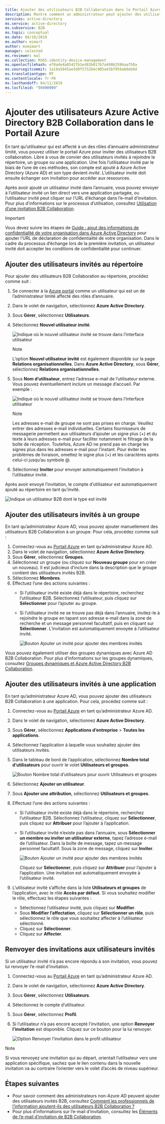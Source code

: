 ```yaml
---
title: Ajouter des utilisateurs B2B Collaboration dans le Portail Azure - Azure Active Directory | Microsoft Docs
description: Montre comment un administrateur peut ajouter des utilisateurs invités à son répertoire à partir d’une organisation partenaire en utilisant Azure Active Directory (Azure AD) B2B Collaboration.
services: active-directory
ms.service: active-directory
ms.subservice: B2B
ms.topic: conceptual
ms.date: 04/10/2019
ms.author: mimart
author: msmimart
manager: celested
ms.reviewer: mal
ms.collection: M365-identity-device-management
ms.openlocfilehash: ef0a4e4a05427b1ed83b017b7a49862596aaf50a
ms.sourcegitcommit: 1a19a5845ae5d9f5752b4c905a43bf959a60eb9d
ms.translationtype: MT
ms.contentlocale: fr-FR
ms.lasthandoff: 04/11/2019
ms.locfileid: "59490909"
---
```

# <a name="add-azure-active-directory-b2b-collaboration-users-in-the-azure-portal"></a>Ajouter des utilisateurs Azure Active Directory B2B Collaboration dans le Portail Azure

En tant qu’utilisateur qui est affecté à un des rôles d’annuaire administrateur limité, vous pouvez utiliser le portail Azure pour inviter des utilisateurs B2B collaboration. Libre à vous de convier des utilisateurs invités à rejoindre le répertoire, un groupe ou une application. Une fois l’utilisateur invité par le biais de l’une de ces méthodes, son compte est ajouté à Azure Active Directory (Azure AD) et son type devient *invité*. L’utilisateur invité doit ensuite échanger son invitation pour accéder aux ressources.

Après avoir ajouté un utilisateur invité dans l’annuaire, vous pouvez envoyer à l’utilisateur invité un lien direct vers une application partagée, ou l’utilisateur invité peut cliquer sur l’URL d’échange dans l’e-mail d’invitation. Pour plus d’informations sur le processus d’utilisation, consultez [Utilisation d’une invitation B2B Collaboration](redemption-experience.md).

> [!IMPORTANT]
> Vous devez suivre les étapes de [Guide : ajout des informations de confidentialité de votre organisation dans Azure Active Directory](https://aka.ms/adprivacystatement) pour ajouter l’URL de déclaration de confidentialité de votre organisation. Dans le cadre du processus d’échange lors de la première invitation, un utilisateur invité doit accepter les conditions de confidentialité pour continuer. 

## <a name="add-guest-users-to-the-directory"></a>Ajouter des utilisateurs invités au répertoire

Pour ajouter des utilisateurs B2B Collaboration au répertoire, procédez comme suit :

1. Se connecter à la [Azure portal](https://portal.azure.com) comme un utilisateur qui est un de l’administrateur limité affecté des rôles d’annuaire.
2. Dans le volet de navigation, sélectionnez **Azure Active Directory**.
3. Sous **Gérer**, sélectionnez **Utilisateurs**.
4. Sélectionnez **Nouvel utilisateur invité**.

   ![Indique où le nouvel utilisateur invité se trouve dans l’interface utilisateur](./media/add-users-administrator/NewGuestUser-Directory.png) 
 
   > [!NOTE]
   > L’option **Nouvel utilisateur invité** est également disponible sur la page **Relations organisationnelles**. Dans **Azure Active Directory**, sous **Gérer**, sélectionnez **Relations organisationnelles**.

5. Sous **Nom d’utilisateur**, entrez l’adresse e-mail de l’utilisateur externe. Vous pouvez éventuellement inclure un message d’accueil. Par exemple : 

   ![Indique où le nouvel utilisateur invité se trouve dans l’interface utilisateur](./media/add-users-administrator/InviteGuest.png) 

    > [!NOTE]
    > Les adresses e-mail de groupe ne sont pas prises en charge. Veuillez entrer des adresses e-mail individuelles. Certains fournisseurs de messagerie permettent aux utilisateurs d’ajouter un signe plus (+) et du texte à leurs adresses e-mail pour faciliter notamment le filtrage de la boîte de réception. Toutefois, Azure AD ne prend pas en charge les signes plus dans les adresses e-mail pour l’instant. Pour éviter les problèmes de livraison, omettez le signe plus (+) et les caractères après celui-ci jusqu’au symbole @.

6. Sélectionnez **Inviter** pour envoyer automatiquement l’invitation à l’utilisateur invité. 
 
Après avoir envoyé l’invitation, le compte d’utilisateur est automatiquement ajouté au répertoire en tant qu’invité.


![Indique un utilisateur B2B dont le type est invité](./media/add-users-administrator/GuestUserType.png)  

## <a name="add-guest-users-to-a-group"></a>Ajouter des utilisateurs invités à un groupe
En tant qu’administrateur Azure AD, vous pouvez ajouter manuellement des utilisateurs B2B Collaboration à un groupe. Pour cela, procédez comme suit :

1. Connectez-vous au [Portail Azure](https://portal.azure.com) en tant qu’administrateur Azure AD.
2. Dans le volet de navigation, sélectionnez **Azure Active Directory**.
3. Sous **Gérer**, sélectionnez **Groupes**.
4. Sélectionnez un groupe (ou cliquez sur **Nouveau groupe** pour en créer un nouveau). Il est judicieux d’inclure dans la description que le groupe contient des utilisateurs invités B2B.
5. Sélectionnez **Membres**. 
6. Effectuez l’une des actions suivantes :
   - Si l’utilisateur invité existe déjà dans le répertoire, recherchez l’utilisateur B2B. Sélectionnez l’utilisateur, puis cliquez sur **Sélectionner** pour l’ajouter au groupe.
   - Si l’utilisateur invité ne se trouve pas déjà dans l’annuaire, invitez-le à rejoindre le groupe en tapant son adresse e-mail dans la zone de recherche et un message personnel facultatif, puis en cliquant sur **Sélectionner**. L’invitation est automatiquement envoyée à l’utilisateur invité.
     
     ![Bouton Ajouter un invité pour ajouter des membres invités](./media/add-users-administrator/GroupInvite.png)
   
Vous pouvez également utiliser des groupes dynamiques avec Azure AD B2B Collaboration. Pour plus d’informations sur les groupes dynamiques, consultez [Groupes dynamiques et Azure Active Directory B2B Collaboration](use-dynamic-groups.md).

## <a name="add-guest-users-to-an-application"></a>Ajouter des utilisateurs invités à une application

En tant qu’administrateur Azure AD, vous pouvez ajouter des utilisateurs B2B Collaboration à une application. Pour cela, procédez comme suit :

1. Connectez-vous au [Portail Azure](https://portal.azure.com) en tant qu’administrateur Azure AD.
2. Dans le volet de navigation, sélectionnez **Azure Active Directory**.
3. Sous **Gérer**, sélectionnez **Applications d’entreprise** > **Toutes les applications**.
4. Sélectionnez l’application à laquelle vous souhaitez ajouter des utilisateurs invités.
5. Dans le tableau de bord de l’application, sélectionnez **Nombre total d’utilisateurs** pour ouvrir le volet **Utilisateurs et groupes**.

    ![Bouton Nombre total d’utilisateurs pour ouvrir Utilisateurs et groupes](./media/add-users-administrator/AppUsersAndGroups.png)

6. Sélectionnez **Ajouter un utilisateur**.
7. Sous **Ajouter une attribution**, sélectionnez **Utilisateurs et groupes**.
8. Effectuez l’une des actions suivantes :
   - Si l’utilisateur invité existe déjà dans le répertoire, recherchez l’utilisateur B2B. Sélectionnez l’utilisateur, cliquez sur **Sélectionner**, puis cliquez sur **Attribuer** pour l’ajouter à l’application.
   - Si l’utilisateur invité n’existe pas dans l’annuaire, sous **Sélectionner un membre ou inviter un utilisateur externe**, tapez l’adresse e-mail de l’utilisateur. Dans la boîte de message, tapez un message personnel facultatif. Sous la zone de message, cliquez sur **Inviter**.
           
       ![Bouton Ajouter un invité pour ajouter des membres invités](./media/add-users-administrator/AppInviteUsers.png)
   
      Cliquez sur **Sélectionner**, puis cliquez sur **Attribuer** pour l’ajouter à l’application. Une invitation est automatiquement envoyée à l’utilisateur invité.

9. L’utilisateur invité s’affiche dans la liste **Utilisateurs et groupes** de l’application, avec le rôle **Accès par défaut**. Si vous souhaitez modifier le rôle, effectuez les étapes suivantes :
   - Sélectionnez l’utilisateur invité, puis cliquez sur **Modifier**. 
   - Sous **Modifier l’affectation**, cliquez sur **Sélectionner un rôle**, puis sélectionnez le rôle que vous souhaitez affecter à l’utilisateur sélectionné.
   - Cliquez sur **Sélectionner**.
   - Cliquez sur **Affecter**.
 
## <a name="resend-invitations-to-guest-users"></a>Renvoyer des invitations aux utilisateurs invités

Si un utilisateur invité n’a pas encore répondu à son invitation, vous pouvez lui renvoyer l’e-mail d’invitation.

1. Connectez-vous au [Portail Azure](https://portal.azure.com) en tant qu’administrateur Azure AD.
2. Dans le volet de navigation, sélectionnez **Azure Active Directory**.
3. Sous **Gérer**, sélectionnez **Utilisateurs**.
5. Sélectionnez le compte d’utilisateur.
6. Sous **Gérer**, sélectionnez **Profil**.
7. Si l’utilisateur n’a pas encore accepté l’invitation, une option **Renvoyer l’invitation** est disponible. Cliquez sur ce bouton pour la lui renvoyer.

   ![Option Renvoyer l’invitation dans le profil utilisateur](./media/add-users-administrator/Resend-Invitation.png)

> [!NOTE]
> Si vous renvoyez une invitation qui au départ, orientait l’utilisateur vers une application spécifique, sachez que le lien contenu dans la nouvelle invitation va au contraire l’orienter vers le volet d’accès de niveau supérieur.

## <a name="next-steps"></a>Étapes suivantes

- Pour savoir comment des administrateurs non-Azure AD peuvent ajouter des utilisateurs invités B2B, consultez [Comment les professionnels de l’information ajoutent-ils des utilisateurs B2B Collaboration ?](add-users-information-worker.md)
- Pour plus d’informations sur l’e-mail d’invitation, consultez les [Éléments de l’e-mail d’invitation de B2B Collaboration](invitation-email-elements.md).

